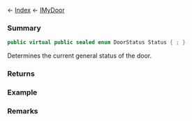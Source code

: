 ← [Index](Api-Index) ← [IMyDoor](Sandbox.ModAPI.Ingame.IMyDoor)

### Summary

```csharp
public virtual public sealed enum DoorStatus Status { ; }
```

Determines the current general status of the door.

### Returns

### Example

### Remarks

